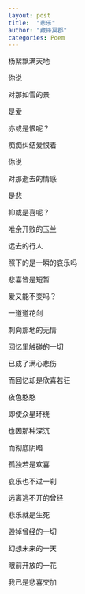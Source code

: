 ```yaml
---
layout: post
title:  "悲乐"
author: "藏锋冥郡"
categories: Poem
---
```


杨絮飘满天地

你说

对那如雪的景

是爱

亦或是恨呢？

<div class="post-line"></div>

痴痴纠结爱恨着

你说

对那逝去的情感

是悲

抑或是喜呢？

<div class="post-line"></div>


唯余开败的玉兰

远去的行人

照下的是一瞬的哀乐吗

悲喜皆是短暂

爱又能不变吗？

<div class="post-line"></div>


一道道花剑

刺向那地的无情

回忆里触碰的一切

已成了满心悲伤

而回忆却是欣喜若狂

<div class="post-line"></div>

夜色憨憨

即使众星环绕

也因那种深沉

而彻底阴暗

孤独若是欢喜

哀乐也不过一刹

<div class="post-line"></div>


远离逃不开的曾经

悲乐就是生死

毁掉曾经的一切

幻想未来的一天

眼前开放的一花

我已是悲喜交加
